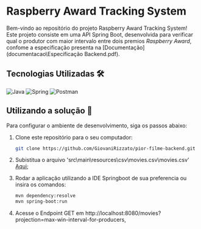 # Raspberry Award Tracking System

Bem-vindo ao repositório do projeto Raspberry Award Tracking System! Este projeto consiste em uma API Spring Boot, desenvolvida para verificar qual o produtor com maior intervalo entre dois premios *Raspberry Award*, confome a especificação presenta na [Documentação](documentacao\Especificação Backend.pdf).

## Tecnologias Utilizadas 🛠️

![Java](https://img.shields.io/badge/java-%23ED8B00.svg?style=for-the-badge&logo=openjdk&logoColor=white)
![Spring](https://img.shields.io/badge/spring-%236DB33F.svg?style=for-the-badge&logo=spring&logoColor=white)
![Postman](https://img.shields.io/badge/Postman-FF6C37?style=for-the-badge&logo=postman&logoColor=white)

## Utilizando a solução 🚀

Para configurar o ambiente de desenvolvimento, siga os passos abaixo:

1. Clone este repositório para o seu computador:

   ```bash
   git clone https://github.com/GiovaniRizzato/pior-filme-backend.git
   ```
2. Subistitua o arquivo 'src\main\resources\csv\movies.csv\movies.csv' [Aqui](src/main/resources/csv/movies.csv);
3. Rodar a aplicação utilizando a IDE Springboot de sua preferencia ou insira os comandos:

   ```bash
   mvn dependency:resolve
   mvn spring-boot:run
   ```
4. Acesse o Endpoint GET em http://localhost:8080/movies?projection=max-win-interval-for-producers,
